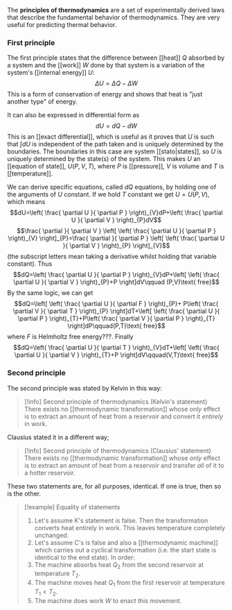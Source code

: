The **principles of thermodynamics** are a set of experimentally derived laws that describe the fundamental behavior of thermodynamics. They are very useful for predicting thermal behavior.
### First principle
The first principle states that the difference between [[heat]] $Q$ absorbed by a system and the [[work]] $W$ done by that system is a variation of the system's [[internal energy]] $U$:
$$\Delta U=\Delta Q-\Delta W$$
This is a form of conservation of energy and shows that heat is "just another type" of energy.

It can also be expressed in differential form as
$$dU=dQ-dW$$
This is an [[exact differential]], which is useful as it proves that $U$ is such that $\int dU$ is independent of the path taken and is uniquely determined by the boundaries. The boundaries in this case are system [[stato|states]], so $U$ is uniquely determined by the state(s) of the system. This makes $U$ an [[equation of state]], $U(P,V,T)$, where $P$ is [[pressure]], $V$ is volume and $T$ is [[temperature]].

We can derive specific equations, called $dQ$ equations, by holding one of the arguments of $U$ constant. If we hold $T$ constant we get $U=U(P,V)$, which means
$$dU=\left( \frac{ \partial U }{ \partial P }  \right)_{V}dP+\left( \frac{ \partial U }{ \partial V }  \right)_{P}dV$$
$$\frac{ \partial  }{ \partial V } \left[ \left( \frac{ \partial U }{ \partial P }  \right)_{V} \right]_{P}=\frac{ \partial  }{ \partial P } \left[ \left( \frac{ \partial U }{ \partial V }  \right)_{P} \right]_{V}$$
(the subscript letters mean taking a derivative whilst holding that variable constant). Thus
$$dQ=\left( \frac{ \partial U }{ \partial P }  \right)_{V}dP+\left[ \left( \frac{ \partial U }{ \partial V }  \right)_{P}+P \right]dV\qquad (P,V)\text{ free}$$
By the same logic, we can get
$$dQ=\left[ \left( \frac{ \partial U }{ \partial F }  \right)_{P}+ P\left( \frac{ \partial V }{ \partial T }  \right)_{P} \right]dT+\left[ \left( \frac{ \partial U }{ \partial P }  \right)_{T}+P\left( \frac{ \partial V }{ \partial P }  \right)_{T} \right]dP\qquad(P,T)\text{ free}$$
where $F$ is Helmholtz free energy???. Finally
$$dQ=\left( \frac{ \partial U }{ \partial T }  \right)_{V}dT+\left[ \left( \frac{ \partial U }{ \partial V }  \right)_{T}+P \right]dV\qquad(V,T)\text{ free}$$
### Second principle
The second principle was stated by Kelvin in this way:

> [!info] Second principle of thermodynamics (Kelvin's statement)
> There exists no [[thermodynamic transformation]] whose *only* effect is to extract an amount of heat from a reservoir and convert it *entirely* in work.

Clausius stated it in a different way;

> [!info] Second principle of thermodynamics (Clausius' statement)
> There exists no [[thermodynamic transformation]] whose *only* effect is to extract an amount of heat from a reservoir and transfer *all* of it to a hotter reservoir.

These two statements are, for all purposes, identical. If one is true, then so is the other.

> [!example] Equality of statements
> 1. Let's assume K's statement is false. Then the transformation converts heat entirely in work. This leaves temperature completely unchanged.
> 2. Let's assume C's is false and also a [[thermodynamic machine]] which carries out a cyclical transformation (i.e. the start state is identical to the end state). In order:
> 	1. The machine absorbs heat $Q_{2}$ from the second reservoir at temperature $T_{2}$.
> 	2. The machine moves heat $Q_{1}$ from the first reservoir at temperature $T_{1}<T_{2}$.
> 	3. The machine does work $W$ to enact this movement.
